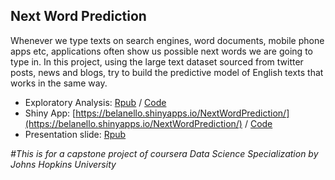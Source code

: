 
## Next Word Prediction 

Whenever we type texts on search engines, word documents, mobile phone apps etc, applications often show us possible next words we are going to type in. In this project, using the large text dataset sourced from twitter posts, news and blogs, try to build the predictive model of English texts that works in the same way.  

- Exploratory Analysis: [Rpub](https://rpubs.com/NAyako/1036093) /  [Code](https://github.com/belanello/NLP/Milestone.Rmd)  
- Shiny App: [https://belanello.shinyapps.io/NextWordPrediction/](https://belanello.shinyapps.io/NextWordPrediction/) / [Code](https://github.com/belanello/NLP/NextWordPrediction)
- Presentation slide: [Rpub](https://rpubs.com/NAyako/1036093) 

*#This is for a capstone project of coursera Data Science Specialization by Johns Hopkins University*
